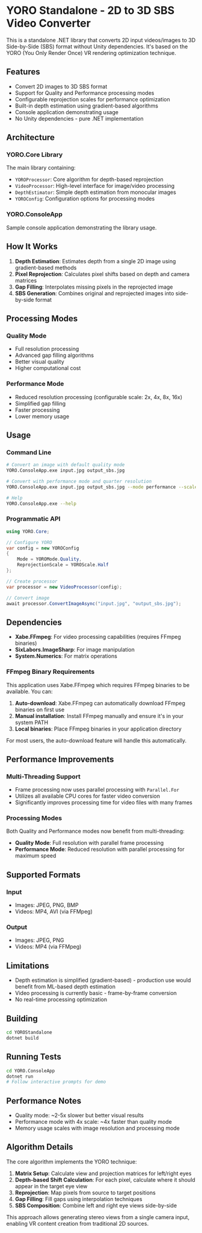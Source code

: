 # YORO Standalone - 2D to 3D SBS Video Converter

This is a standalone .NET library that converts 2D input videos/images to 3D Side-by-Side (SBS) format without Unity dependencies. It's based on the YORO (You Only Render Once) VR rendering optimization technique.

## Features

- Convert 2D images to 3D SBS format
- Support for Quality and Performance processing modes
- Configurable reprojection scales for performance optimization
- Built-in depth estimation using gradient-based algorithms
- Console application demonstrating usage
- No Unity dependencies - pure .NET implementation

## Architecture

### YORO.Core Library
The main library containing:
- `YOROProcessor`: Core algorithm for depth-based reprojection
- `VideoProcessor`: High-level interface for image/video processing
- `DepthEstimator`: Simple depth estimation from monocular images
- `YOROConfig`: Configuration options for processing modes

### YORO.ConsoleApp
Sample console application demonstrating the library usage.

## How It Works

1. **Depth Estimation**: Estimates depth from a single 2D image using gradient-based methods
2. **Pixel Reprojection**: Calculates pixel shifts based on depth and camera matrices
3. **Gap Filling**: Interpolates missing pixels in the reprojected image
4. **SBS Generation**: Combines original and reprojected images into side-by-side format

## Processing Modes

### Quality Mode
- Full resolution processing
- Advanced gap filling algorithms
- Better visual quality
- Higher computational cost

### Performance Mode
- Reduced resolution processing (configurable scale: 2x, 4x, 8x, 16x)
- Simplified gap filling
- Faster processing
- Lower memory usage

## Usage

### Command Line
```bash
# Convert an image with default quality mode
YORO.ConsoleApp.exe input.jpg output_sbs.jpg

# Convert with performance mode and quarter resolution
YORO.ConsoleApp.exe input.jpg output_sbs.jpg --mode performance --scale 4

# Help
YORO.ConsoleApp.exe --help
```

### Programmatic API
```csharp
using YORO.Core;

// Configure YORO
var config = new YOROConfig
{
    Mode = YOROMode.Quality,
    ReprojectionScale = YOROScale.Half
};

// Create processor
var processor = new VideoProcessor(config);

// Convert image
await processor.ConvertImageAsync("input.jpg", "output_sbs.jpg");
```

## Dependencies

- **Xabe.FFmpeg**: For video processing capabilities (requires FFmpeg binaries)
- **SixLabors.ImageSharp**: For image manipulation
- **System.Numerics**: For matrix operations

### FFmpeg Binary Requirements

This application uses Xabe.FFmpeg which requires FFmpeg binaries to be available. You can:

1. **Auto-download**: Xabe.FFmpeg can automatically download FFmpeg binaries on first use
2. **Manual installation**: Install FFmpeg manually and ensure it's in your system PATH
3. **Local binaries**: Place FFmpeg binaries in your application directory

For most users, the auto-download feature will handle this automatically.

## Performance Improvements

### Multi-Threading Support
- Frame processing now uses parallel processing with `Parallel.For`
- Utilizes all available CPU cores for faster video conversion
- Significantly improves processing time for video files with many frames

### Processing Modes
Both Quality and Performance modes now benefit from multi-threading:
- **Quality Mode**: Full resolution with parallel frame processing
- **Performance Mode**: Reduced resolution with parallel processing for maximum speed

## Supported Formats

### Input
- Images: JPEG, PNG, BMP
- Videos: MP4, AVI (via FFMpeg)

### Output
- Images: JPEG, PNG
- Videos: MP4 (via FFMpeg)

## Limitations

- Depth estimation is simplified (gradient-based) - production use would benefit from ML-based depth estimation
- Video processing is currently basic - frame-by-frame conversion
- No real-time processing optimization

## Building

```bash
cd YOROStandalone
dotnet build
```

## Running Tests

```bash
cd YORO.ConsoleApp
dotnet run
# Follow interactive prompts for demo
```

## Performance Notes

- Quality mode: ~2-5x slower but better visual results
- Performance mode with 4x scale: ~4x faster than quality mode
- Memory usage scales with image resolution and processing mode

## Algorithm Details

The core algorithm implements the YORO technique:

1. **Matrix Setup**: Calculate view and projection matrices for left/right eyes
2. **Depth-based Shift Calculation**: For each pixel, calculate where it should appear in the target eye view
3. **Reprojection**: Map pixels from source to target positions
4. **Gap Filling**: Fill gaps using interpolation techniques
5. **SBS Composition**: Combine left and right eye views side-by-side

This approach allows generating stereo views from a single camera input, enabling VR content creation from traditional 2D sources.